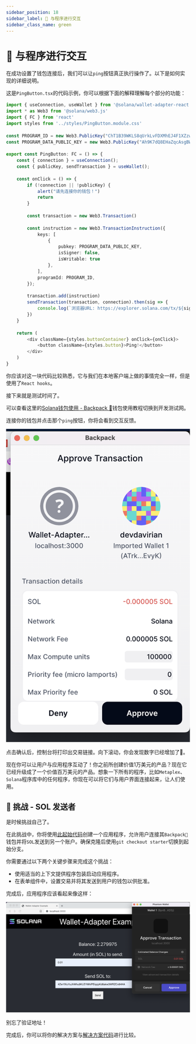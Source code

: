 ```yaml
---
sidebar_position: 18
sidebar_label: 🦺 与程序进行交互
sidebar_class_name: green
---
```


# 🦺 与程序进行交互

在成功设置了钱包连接后，我们可以让`ping`按钮真正执行操作了。以下是如何实现的详细说明。

这是`PingButton.tsx`的代码示例，你可以根据下面的解释理解每个部分的功能：

```ts
import { useConnection, useWallet } from '@solana/wallet-adapter-react';
import * as Web3 from '@solana/web3.js'
import { FC } from 'react'
import styles from '../styles/PingButton.module.css'

const PROGRAM_ID = new Web3.PublicKey("ChT1B39WKLS8qUrkLvFDXMhEJ4F1XZzwUNHUt4AU9aVa")
const PROGRAM_DATA_PUBLIC_KEY = new Web3.PublicKey("Ah9K7dQ8EHaZqcAsgBW8w37yN2eAy3koFmUn4x3CJtod")

export const PingButton: FC = () => {
	const { connection } = useConnection();
	const { publicKey, sendTransaction } = useWallet();

	const onClick = () => {
		if (!connection || !publicKey) {
			alert("请先连接你的钱包！")
			return
		}

		const transaction = new Web3.Transaction()

		const instruction = new Web3.TransactionInstruction({
			keys: [
				{
					pubkey: PROGRAM_DATA_PUBLIC_KEY,
					isSigner: false,
					isWritable: true
				},
			],
			programId: PROGRAM_ID,
		});

		transaction.add(instruction)
		sendTransaction(transaction, connection).then(sig => {
			console.log(`浏览器URL: https://explorer.solana.com/tx/${sig}?cluster=devnet`)
		})
	}

	return (
		<div className={styles.buttonContainer} onClick={onClick}>
			<button className={styles.button}>Ping!</button>
		</div>
	)
}
```

你应该对这一块代码比较熟悉，它与我们在本地客户端上做的事情完全一样，但是使用了`React hooks`。

接下来就是测试时间了。

可以查看这里的[Solana钱包使用 - Backpack 🎒](../../wallet-usage/README.md)钱包使用教程切换到开发测试网。

连接你的钱包并点击那个`ping`按钮，你将会看到交互反馈。

![](./img/new-backpack.png)

点击确认后，控制台将打印出交易链接。向下滚动，你会发现数字已经增加了🚀。

现在你可以让用户与应用程序互动了！你之前所创建价值1万美元的产品？现在它已经升级成了一个价值百万美元的产品。想象一下所有的程序，比如`Metaplex`、`Solana`程序库中的任何程序，你现在可以将它们与用户界面连接起来，让人们使用。

## 🚢 挑战 - SOL 发送者

是时候挑战自己了。

在此挑战中，你将使用[此起始代码](https://github.com/CreatorsDAO/solana-send-sol-frontend.git)创建一个应用程序，允许用户连接其`Backpack🎒`钱包并将`SOL`发送到另一个账户。确保克隆后使用`git checkout starter`切换到起始分支。

你需要通过以下两个关键步骤来完成这个挑战：
- 使用适当的上下文提供程序包装启动应用程序。
- 在表单组件中，设置交易并将其发送到用户的钱包以供批准。

完成后，应用程序应该看起来像这样：

![](./img/upload_2.png)

别忘了验证地址！

完成后，你可以将你的解决方案与[解决方案代码](https://github.com/CreatorsDAO/solana-send-sol-frontend.git)进行比较。
